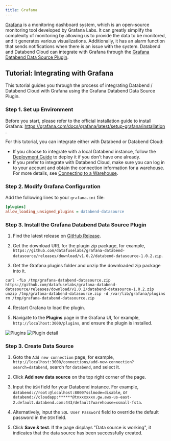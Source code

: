 ```yaml
---
title: Grafana
---
```


[Grafana](https://grafana.com/) is a monitoring dashboard system, which is an open-source monitoring tool developed by Grafana Labs. It can greatly simplify the complexity of monitoring by allowing us to provide the data to be monitored, and it generates various visualizations. Additionally, it has an alarm function that sends notifications when there is an issue with the system. Databend and Databend Cloud can integrate with Grafana through the [Grafana Databend Data Source Plugin](https://github.com/datafuselabs/grafana-databend-datasource).

## Tutorial: Integrating with Grafana

This tutorial guides you through the process of integrating Databend / Databend Cloud with Grafana using the Grafana Databend Data Source Plugin.

### Step 1. Set up Environment

Before you start, please refer to the official installation guide to install Grafana: https://grafana.com/docs/grafana/latest/setup-grafana/installation .

For this tutorial, you can integrate either with Databend or Databend Cloud:

- If you choose to integrate with a local Databend instance, follow the [Deployment Guide](/guides/deploy) to deploy it if you don't have one already.
- If you prefer to integrate with Databend Cloud, make sure you can log in to your account and obtain the connection information for a warehouse. For more details, see [Connecting to a Warehouse](/guides/cloud/using-databend-cloud/warehouses#connecting).

### Step 2. Modify Grafana Configuration

Add the following lines to your `grafana.ini` file:

```ini
[plugins]
allow_loading_unsigned_plugins = databend-datasource
```

### Step 3. Install the Grafana Databend Data Source Plugin

1. Find the latest release on [GitHub Release](https://github.com/datafuselabs/grafana-databend-datasource/releases).

2. Get the download URL for the plugin zip package, for example, `https://github.com/datafuselabs/grafana-databend-datasource/releases/download/v1.0.2/databend-datasource-1.0.2.zip`.

3. Get the Grafana plugins folder and unzip the downloaded zip package into it.

```shell
curl -fLo /tmp/grafana-databend-datasource.zip https://github.com/datafuselabs/grafana-databend-datasource/releases/download/v1.0.2/databend-datasource-1.0.2.zip
unzip /tmp/grafana-databend-datasource.zip -d /var/lib/grafana/plugins
rm /tmp/grafana-databend-datasource.zip
```

4. Restart Grafana to load the plugin.

5. Navigate to the **Plugins** page in the Grafana UI, for example, `http://localhost:3000/plugins`, and ensure the plugin is installed.

![Plugins](/img/integration/grafana-plugins.png)
![Plugin detail](/img/integration/grafana-plugin-detail.png)

### Step 3. Create Data Source

1. Goto the `Add new connection` page, for example, `http://localhost:3000/connections/add-new-connection?search=databend`, search for `databend`, and select it.

2. Click **Add new data source** on the top right corner of the page.

3. Input the `DSN` field for your Databend instance. For example, `databend://root:@localhost:8000?sslmode=disable`, or `databend://cloudapp:******@tnxxxxxxx.gw.aws-us-east-2.default.databend.com:443/default?warehouse=xsmall-fsta`.

4. Alternatively, input the `SQL User Password` field to override the default password in the `DSN` field.

5. Click **Save & test**. If the page displays "Data source is working", it indicates that the data source has been successfully created.
